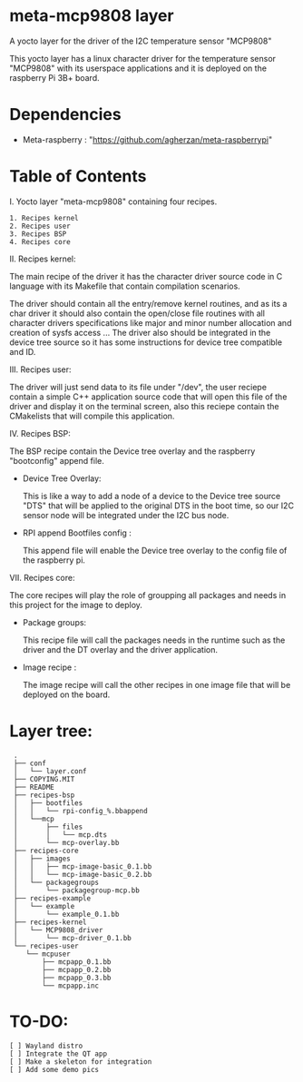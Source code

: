 # meta-mcp9808 layer
A yocto layer for the driver of the I2C temperature sensor "MCP9808" 

This yocto layer has a linux character driver for the temperature sensor "MCP9808" 
with its userspace applications and it is deployed on the raspberry Pi 3B+ board.




Dependencies
============

- Meta-raspberry : "https://github.com/agherzan/meta-raspberrypi"


Table of Contents
=================

  I. Yocto layer "meta-mcp9808" containing four recipes. 

    1. Recipes kernel
    2. Recipes user
    3. Recipes BSP
    4. Recipes core


 II. Recipes kernel:

  The main recipe of the driver it has the character driver source code in C language with its Makefile that contain compilation scenarios.

  The driver should contain all the entry/remove kernel routines, and as its a char driver it should also contain the open/close file routines
  with all character drivers specifications like major and minor number allocation and creation of sysfs access ...
  The driver also should be integrated in the device tree source so it has some instructions for device tree compatible and ID.

  III. Recipes user:

  The driver will just send data to its file under "/dev", the user reciepe contain a simple C++ application source code that will open this file  of the driver and display it on the terminal screen, also this reciepe contain the CMakelists that will compile this application.

  IV. Recipes BSP: 

   The BSP recipe contain the Device tree overlay and the raspberry "bootconfig" append file.

   - Device Tree Overlay:

     This is like a way to add a node of a device to the Device tree source "DTS" that will be applied to the original DTS in the boot time, so our I2C sensor node will be integrated under the I2C bus node.

   - RPI append Bootfiles config :

     This append file will enable the Device tree overlay to the config file of the raspberry pi.

   VII. Recipes core: 

   The core recipes will play the role of groupping all packages and needs in this project for the image to deploy.

   - Package groups:

     This recipe file will call the packages needs in the runtime such as the driver and the DT overlay and the driver application.

  - Image recipe :

     The image recipe will call the other recipes in one image file that will be deployed on the board.

Layer tree:
============     

     .
     ├── conf
     │   └── layer.conf
     ├── COPYING.MIT
     ├── README
     ├── recipes-bsp
     │   ├── bootfiles
     │   │   └── rpi-config_%.bbappend
     │   └──mcp
     │       ├── files
     │       │   └── mcp.dts
     │       └── mcp-overlay.bb
     ├── recipes-core
     │   ├── images
     │   │   ├── mcp-image-basic_0.1.bb
     │   │   └── mcp-image-basic_0.2.bb
     │   └── packagegroups
     │       └── packagegroup-mcp.bb
     ├── recipes-example
     │   └── example
     │       └── example_0.1.bb
     ├── recipes-kernel
     │   └── MCP9808_driver
     │       └── mcp-driver_0.1.bb
     └── recipes-user
        └── mcpuser
            ├── mcpapp_0.1.bb
            ├── mcpapp_0.2.bb
            ├── mcpapp_0.3.bb
            └── mcpapp.inc




TO-DO:
============

    [ ] Wayland distro
    [ ] Integrate the QT app
    [ ] Make a skeleton for integration
    [ ] Add some demo pics
